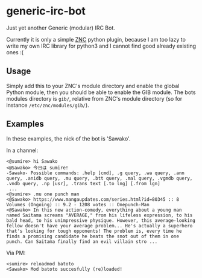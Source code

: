# generic-irc-bot
Just yet another Generic (modular) IRC Bot.

Currently it is only a simple [ZNC](http://wiki.znc.in/ZNC) python plugin,
because I am too lazy to write my own IRC library for python3 and I cannot find good already existing ones :(


## Usage

Simply add this to your ZNC's module directory and enable the global Python module, then you should be able to enable the GIB module.
The bots modules directory is `gib/`, relative from ZNC's module directory (so for instance `/etc/znc/modules/gib/`).


## Examples

In these examples, the nick of the bot is 'Sawako'.

In a channel:  

    <@sumire> hi Sawako
    <@Sawako> 今日は sumire!
    -Sawako- Possible commands: .help [cmd], .g query, .wa query, .ann query, .anidb query, .mu query, .btt query, .mal query, .vgmdb query, .vndb query, .np [usr], .trans text [.to lng] [.from lgn]
     ...
    <@sumire> .mu one punch man
    <@Sawako> https://www.mangaupdates.com/series.html?id=80345 :: 8 Volumes (Ongoing) :: 9.2 - 1208 votes :: Onepunch-Man
    <@Sawako> In this new action-comedy, everything about a young man named Saitama screams "AVERAGE," from his lifeless expression, to his bald head, to his unimpressive physique. However, this average-looking fellow doesn't have your average problem... He's actually a superhero that's looking for tough opponents! The problem is, every time he finds a promising candidate he beats the snot out of them in one punch. Can Saitama finally find an evil villain stro ...


Via PM:  

    <sumire> reloadmod batoto
    <Sawako> Mod batoto succesfully (re)loaded!
